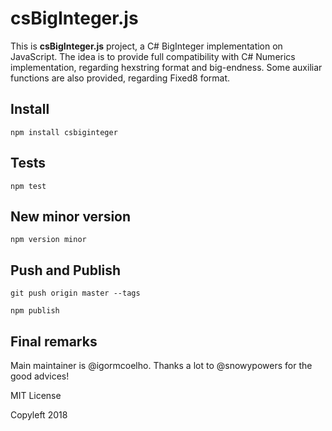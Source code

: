 # csBigInteger.js

This is **csBigInteger.js** project, a C# BigInteger implementation on JavaScript.
The idea is to provide full compatibility with C# Numerics implementation, regarding hexstring format and big-endness.
Some auxiliar functions are also provided, regarding Fixed8 format.

## Install

`npm install csbiginteger`

## Tests

`npm test`

## New minor version

`npm version minor`

## Push and Publish

`git push origin master --tags`

`npm publish`

## Final remarks


Main maintainer is @igormcoelho.  Thanks a lot to @snowypowers for the good advices!

MIT License

Copyleft 2018
